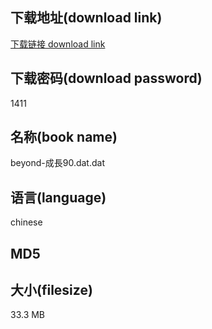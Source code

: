 ## 下载地址(download link)
[下载链接 download link](https://voluble-croquembouche-d321dc.netlify.app/?s=beyond-%E6%88%90%E9%95%B790.dat)

## 下载密码(download password)
1411

## 名称(book name)
beyond-成長90.dat.dat

## 语言(language)
chinese

## MD5


## 大小(filesize)
33.3 MB
